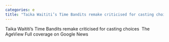 ```yaml
---
categories: e
title: "Taika Waititi’s Time Bandits remake criticised for casting choices  The Age"
---
```

Taika Waititi’s Time Bandits remake criticised for casting choices&nbsp;&nbsp;The AgeView Full coverage on Google News